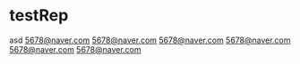 # testRep
asd
5678@naver.com
5678@naver.com
5678@naver.com
5678@naver.com
5678@naver.com
5678@naver.com
